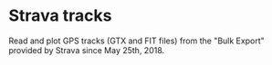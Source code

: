 # Strava tracks
Read and plot GPS tracks (GTX and FIT files) from the "Bulk Export" provided by Strava since May 25th, 2018.
